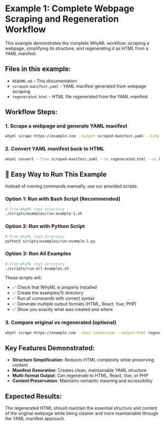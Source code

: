 # Example 1: Complete Webpage Scraping and Regeneration Workflow

This example demonstrates the complete WhyML workflow: scraping a webpage, simplifying its structure, and regenerating it as HTML from a YAML manifest.

## Files in this example:

- `README.md` - This documentation
- `scraped-manifest.yaml` - YAML manifest generated from webpage scraping
- `regenerated.html` - HTML file regenerated from the YAML manifest

## Workflow Steps:

### 1. Scrape a webpage and generate YAML manifest
```bash
whyml scrape https://example.com --output scraped-manifest.yaml --simplify-structure --max-depth 5
```

### 2. Convert YAML manifest back to HTML
```bash
whyml convert --from scraped-manifest.yaml --to regenerated.html --as html
```

## 🚀 Easy Way to Run This Example

Instead of running commands manually, use our provided scripts:

### Option 1: Run with Bash Script (Recommended)
```bash
# From WhyML root directory
./scripts/examples/run-example-1.sh
```

### Option 2: Run with Python Script
```bash
# From WhyML root directory  
python3 scripts/examples/run-example-1.py
```

### Option 3: Run All Examples
```bash
# From WhyML root directory
./scripts/run-all-examples.sh
```

These scripts will:
- ✅ Check that WhyML is properly installed
- ✅ Create the examples/1/ directory
- ✅ Run all commands with correct syntax
- ✅ Generate multiple output formats (HTML, React, Vue, PHP)
- ✅ Show you exactly what was created and where

### 3. Compare original vs regenerated (optional)
```bash
whyml scrape https://example.com --test-conversion --output-html regenerated.html
```

## Key Features Demonstrated:

- **Structure Simplification**: Reduces HTML complexity while preserving content
- **Manifest Generation**: Creates clean, maintainable YAML structure
- **Multi-format Output**: Can regenerate to HTML, React, Vue, or PHP
- **Content Preservation**: Maintains semantic meaning and accessibility

## Expected Results:

The regenerated HTML should maintain the essential structure and content of the original webpage while being cleaner and more maintainable through the YAML manifest approach.
